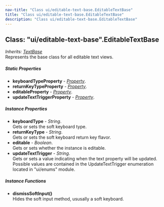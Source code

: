 ```yaml
---
nav-title: "Class ui/editable-text-base.EditableTextBase"
title: "Class ui/editable-text-base.EditableTextBase"
description: "Class ui/editable-text-base.EditableTextBase"
---
```

## Class: "ui/editable-text-base".EditableTextBase  
_Inherits:_ [_TextBase_](../../ui/text-base/TextBase.md)  
Represents the base class for all editable text views.

##### Static Properties
 - **keyboardTypeProperty** - [_Property_](../../ui/core/dependency-observable/Property.md).
 - **returnKeyTypeProperty** - [_Property_](../../ui/core/dependency-observable/Property.md).
 - **editableProperty** - [_Property_](../../ui/core/dependency-observable/Property.md).
 - **updateTextTriggerProperty** - [_Property_](../../ui/core/dependency-observable/Property.md).

##### Instance Properties
 - **keyboardType** - _String_.    
  Gets or sets the soft keyboard type.
 - **returnKeyType** - _String_.    
  Gets or sets the soft keyboard return key flavor.
 - **editable** - _Boolean_.    
  Gets or sets whether the instance is editable.
 - **updateTextTrigger** - _String_.    
  Gets or sets a value indicating when the text property will be updated. 
Possible values are contained in the UpdateTextTrigger enumeration located in "ui/enums" module.

##### Instance Functions
 - **dismissSoftInput()**  
     Hides the soft input method, ususally a soft keyboard.